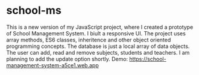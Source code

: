 # school-ms
This is a new version of my JavaScript project, where I created a prototype of School Management System. I biult a responsive UI. The project uses array methods, ES6 classes, inheritence and other object oriented programming concepts. The database is just a local array of data objects. The user can add, read and remove subjects, students and teachers. I am planning to add the update option shortly.
Demo: https://school-management-system-a5ce1.web.app
